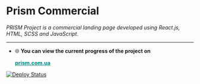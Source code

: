 # Prism Commercial
_PRISM Project is a commercial landing page developed using React.js, HTML, SCSS and JavaScript._
***
* 🌐 **You can view the current progress of the project on<p style="font-weight: bold;"><a href="https://prism.com.ua" style="color: teal; text-decoration: underline;" target="_blank">prism.com.ua</a></p>**

[![Deploy Status](https://github.com/Aryanesj/Prism_Commercial/actions/workflows/deploy.yml/badge.svg?branch=master)](https://github.com/Aryanesj/Prism_Commercial/actions/workflows/deploy.yml)
